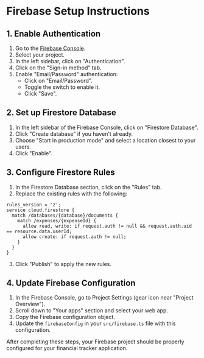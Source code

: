 # Firebase Setup Instructions

   ## 1. Enable Authentication

   1. Go to the [Firebase Console](https://console.firebase.google.com/).
   2. Select your project.
   3. In the left sidebar, click on "Authentication".
   4. Click on the "Sign-in method" tab.
   5. Enable "Email/Password" authentication:
      - Click on "Email/Password".
      - Toggle the switch to enable it.
      - Click "Save".

   ## 2. Set up Firestore Database

   1. In the left sidebar of the Firebase Console, click on "Firestore Database".
   2. Click "Create database" if you haven't already.
   3. Choose "Start in production mode" and select a location closest to your users.
   4. Click "Enable".

   ## 3. Configure Firestore Rules

   1. In the Firestore Database section, click on the "Rules" tab.
   2. Replace the existing rules with the following:

   ```
   rules_version = '2';
   service cloud.firestore {
     match /databases/{database}/documents {
       match /expenses/{expenseId} {
         allow read, write: if request.auth != null && request.auth.uid == resource.data.userId;
         allow create: if request.auth != null;
       }
     }
   }
   ```

   3. Click "Publish" to apply the new rules.

   ## 4. Update Firebase Configuration

   1. In the Firebase Console, go to Project Settings (gear icon near "Project Overview").
   2. Scroll down to "Your apps" section and select your web app.
   3. Copy the Firebase configuration object.
   4. Update the `firebaseConfig` in your `src/firebase.ts` file with this configuration.

   After completing these steps, your Firebase project should be properly configured for your financial tracker application.